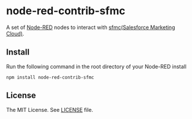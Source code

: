 # node-red-contrib-sfmc

A set of [Node-RED](http://www.nodered.org) nodes to interact with [sfmc(Salesforce Marketing Cloud)](http://www.salesforce.com/jp/marketing-cloud/overview/). 

## Install

Run the following command in the root directory of your Node-RED install

```
npm install node-red-contrib-sfmc
```

## License

The MIT License. See [LICENSE](https://github.com/tzmfreedom/node-red-contrib-sfmc/blob/master/LICENSE.txt) file.